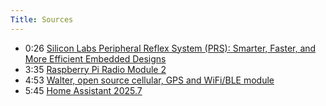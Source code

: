 ```yaml
---
Title: Sources
---
```


- 0:26 [Silicon Labs Peripheral Reflex System (PRS): Smarter, Faster, and More Efficient Embedded Designs](https://www.silabs.com/blog/peripheral-reflex-system-prs-in-silicon-labs-mcus)
- 3:35 [Raspberry Pi Radio Module 2](https://www.raspberrypi.com/products/radio-module-2/)
- 4:53 [Walter, open source cellular, GPS and WiFi/BLE module](https://www.dptechnics.com/en/products/walter.html)
- 5:45 [Home Assistant 2025.7](https://www.home-assistant.io/blog/2025/07/02/release-20257/)
